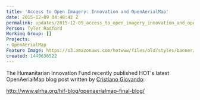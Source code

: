```yaml
---
title: 'Access to Open Imagery: Innovation and OpenAerialMap'
date: 2015-12-09 04:48:42 Z
permalink: updates/2015-12-09_access_to_open_imagery_innovation_and_openaerialmap
Person: Tyler Radford
Working Group: []
Projects:
- OpenAerialMap
Feature Image: https://s3.amazonaws.com/hotwww/files/old/styles/banner/public/Figure-1-OAM-Catalog-1024x591.png
created: 1449636522
---
```


<p>The Humanitarian Innovation Fund recently published HOT's latest OpenAerialMap blog post written by <a href="https://hotosm.org/users/cristiano_giovando">Cristiano Giovando</a>:</p><p><a href="http://www.elrha.org/hif-blog/openaerialmap-final-blog/">http://www.elrha.org/hif-blog/openaerialmap-final-blog/</a></p><p>&nbsp;</p>
